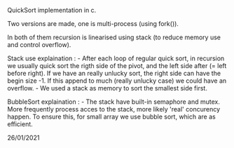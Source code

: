 QuickSort implementation in c.

Two versions are made, one is multi-process (using fork()).

In both of them recursion is linearised using stack (to reduce memory use and control
overflow).

Stack use explaination :
	- After each loop of regular quick sort, in recursion we usually quick sort the rigth
		side of the pivot, and the left side after (= left before right).
		If we have an really unlucky sort, the right side can have the begin size -1.
		If this append to much (really unlucky case) we could have an overflow.
	- We used a stack as memory to sort the smallest side first.

BubbleSort explaination :
	- The stack have built-in semaphore and mutex. More frequently process acces to the
		stack, more likely 'real' concurency happen.
		To ensure this, for small array we use bubble sort, which are as efficient.

26/01/2021
